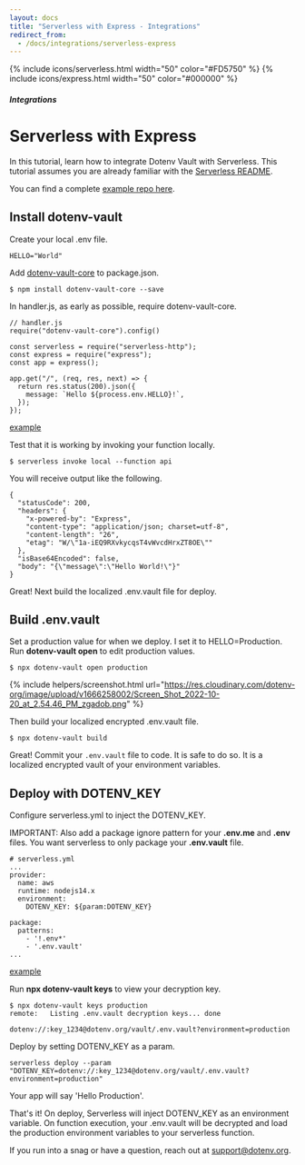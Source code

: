 ```yaml
---
layout: docs
title: "Serverless with Express - Integrations"
redirect_from:
  - /docs/integrations/serverless-express
---
```


{% include icons/serverless.html width="50" color="#FD5750" %}
{% include icons/express.html width="50" color="#000000" %}

##### Integrations

# Serverless with Express

In this tutorial, learn how to integrate Dotenv Vault with Serverless.
This tutorial assumes you are already familiar with the [Serverless README](https://github.com/serverless/serverless).

You can find a complete [example repo here](https://github.com/dotenv-org/integration-example-serverless-express).

## Install dotenv-vault

Create your local .env file.

```
HELLO="World"
```

Add [dotenv-vault-core](https://github.com/dotenv-org/dotenv-vault-core) to package.json.

```
$ npm install dotenv-vault-core --save
```

In handler.js, as early as possible, require dotenv-vault-core.

```
// handler.js
require("dotenv-vault-core").config()

const serverless = require("serverless-http");
const express = require("express");
const app = express();

app.get("/", (req, res, next) => {
  return res.status(200).json({
    message: `Hello ${process.env.HELLO}!`,
  });
});
```
[example](https://github.com/dotenv-org/integration-example-serverless-express/blob/master/handler.js)

Test that it is working by invoking your function locally.

```
$ serverless invoke local --function api
```

You will receive output like the following.

```
{
  "statusCode": 200,
  "headers": {
    "x-powered-by": "Express",
    "content-type": "application/json; charset=utf-8",
    "content-length": "26",
    "etag": "W/\"1a-iEQ9RXvkycqsT4vWvcdHrxZT8OE\""
  },
  "isBase64Encoded": false,
  "body": "{\"message\":\"Hello World!\"}"
}
```

Great! Next build the localized .env.vault file for deploy.

## Build .env.vault

Set a production value for when we deploy. I set it to HELLO=Production. Run **dotenv-vault open** to edit production values.

```
$ npx dotenv-vault open production
```

{% include helpers/screenshot.html url="https://res.cloudinary.com/dotenv-org/image/upload/v1666258002/Screen_Shot_2022-10-20_at_2.54.46_PM_zgadob.png" %}

Then build your localized encrypted .env.vault file.

```
$ npx dotenv-vault build
```

Great! Commit your `.env.vault` file to code. It is safe to do so. It is a localized encrypted vault of your environment variables.

## Deploy with DOTENV_KEY

Configure serverless.yml to inject the DOTENV_KEY.

IMPORTANT: Also add a package ignore pattern for your **.env.me** and **.env** files. You want serverless to only package your **.env.vault** file.

```
# serverless.yml
...
provider:
  name: aws
  runtime: nodejs14.x
  environment:
    DOTENV_KEY: ${param:DOTENV_KEY}

package:
  patterns:
    - '!.env*'
    - '.env.vault'
...
```
[example](https://github.com/dotenv-org/integration-example-serverless-express/blob/master/serverless.yml)

Run **npx dotenv-vault keys** to view your decryption key.

```
$ npx dotenv-vault keys production
remote:   Listing .env.vault decryption keys... done

dotenv://:key_1234@dotenv.org/vault/.env.vault?environment=production
```

Deploy by setting DOTENV_KEY as a param.

```
serverless deploy --param "DOTENV_KEY=dotenv://:key_1234@dotenv.org/vault/.env.vault?environment=production"
```

Your app will say 'Hello Production'.

That's it! On deploy, Serverless will inject DOTENV_KEY as an environment variable. On function execution, your .env.vault will be decrypted and load the production environment variables to your serverless function.

If you run into a snag or have a question, reach out at [support@dotenv.org](mailto:support@dotenv.org).
